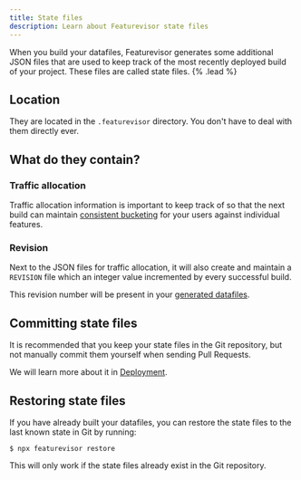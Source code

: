 ```yaml
---
title: State files
description: Learn about Featurevisor state files
---
```


When you build your datafiles, Featurevisor generates some additional JSON files that are used to keep track of the most recently deployed build of your project. These files are called state files. {% .lead %}

## Location

They are located in the `.featurevisor` directory. You don't have to deal with them directly ever.

## What do they contain?

### Traffic allocation

Traffic allocation information is important to keep track of so that the next build can maintain [consistent bucketing](/docs/bucketing) for your users against individual features.

### Revision

Next to the JSON files for traffic allocation, it will also create and maintain a `REVISION` file which an integer value incremented by every successful build.

This revision number will be present in your [generated datafiles](/docs/building-datafiles).

## Committing state files

It is recommended that you keep your state files in the Git repository, but not manually commit them yourself when sending Pull Requests.

We will learn more about it in [Deployment](/docs/deployment).

## Restoring state files

If you have already built your datafiles, you can restore the state files to the last known state in Git by running:

```
$ npx featurevisor restore
```

This will only work if the state files already exist in the Git repository.
